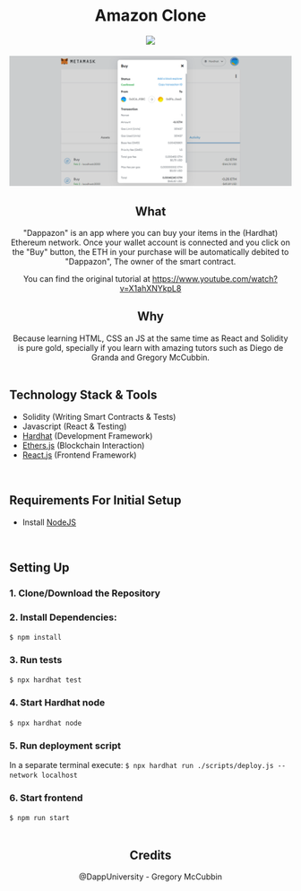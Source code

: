 <div align="center">

# Amazon Clone

<img src="/src/preview/sample-video.gif" width="800">

<br>
<br>

<img src="/src/preview/sunglasses.png" width="800">
  
<h2 align="center">  
What
</h2>
"Dappazon" is an app where you can buy your items in the (Hardhat) Ethereum network. Once your wallet account is connected and you click on the "Buy" button, the ETH in your purchase will be automatically debited to "Dappazon", The owner of the smart contract. 

You can find the original tutorial at https://www.youtube.com/watch?v=X1ahXNYkpL8
<br>
  
  
<h2 align="center">
Why
</h2>
Because learning HTML, CSS an JS at the same time as React and Solidity is pure gold, specially if you learn with amazing tutors such as Diego de Granda and Gregory McCubbin.
<br>
<br>
  
<div align="left">  

## Technology Stack & Tools

- Solidity (Writing Smart Contracts & Tests)
- Javascript (React & Testing)
- [Hardhat](https://hardhat.org/) (Development Framework)
- [Ethers.js](https://docs.ethers.io/v5/) (Blockchain Interaction)
- [React.js](https://reactjs.org/) (Frontend Framework)
<br>
  

## Requirements For Initial Setup

- Install [NodeJS](https://nodejs.org/en/)
<br>

## Setting Up
  
### 1. Clone/Download the Repository

### 2. Install Dependencies:
`$ npm install`

### 3. Run tests
`$ npx hardhat test`

### 4. Start Hardhat node
`$ npx hardhat node`

### 5. Run deployment script
In a separate terminal execute:
`$ npx hardhat run ./scripts/deploy.js --network localhost`

### 6. Start frontend
`$ npm run start`
<br>
<br>
  
<h2 align="center">
Credits
</h2>

  <p align="center"> @DappUniversity - Gregory McCubbin </p>


